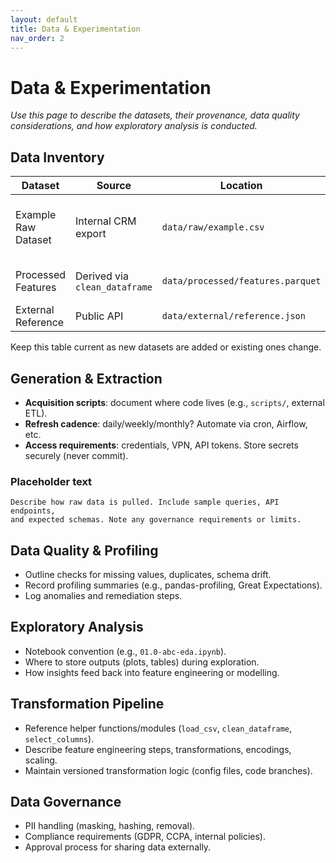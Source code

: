 ```yaml
---
layout: default
title: Data & Experimentation
nav_order: 2
---
```


# Data & Experimentation

_Use this page to describe the datasets, their provenance, data quality considerations, and how exploratory analysis is conducted._

## Data Inventory

| Dataset | Source | Location | Notes |
| --- | --- | --- | --- |
| Example Raw Dataset | Internal CRM export | `data/raw/example.csv` | Daily extract; contains PII (mask or anonymize) |
| Processed Features | Derived via `clean_dataframe` | `data/processed/features.parquet` | Updated after each ETL run |
| External Reference | Public API | `data/external/reference.json` | Refresh monthly |

Keep this table current as new datasets are added or existing ones change.

## Generation & Extraction

- **Acquisition scripts**: document where code lives (e.g., `scripts/`, external ETL).
- **Refresh cadence**: daily/weekly/monthly? Automate via cron, Airflow, etc.
- **Access requirements**: credentials, VPN, API tokens. Store secrets securely (never commit).

### Placeholder text

```
Describe how raw data is pulled. Include sample queries, API endpoints,
and expected schemas. Note any governance requirements or limits.
```

## Data Quality & Profiling

- Outline checks for missing values, duplicates, schema drift.
- Record profiling summaries (e.g., pandas-profiling, Great Expectations).
- Log anomalies and remediation steps.

## Exploratory Analysis

- Notebook convention (e.g., `01.0-abc-eda.ipynb`).
- Where to store outputs (plots, tables) during exploration.
- How insights feed back into feature engineering or modelling.

## Transformation Pipeline

- Reference helper functions/modules (`load_csv`, `clean_dataframe`, `select_columns`).
- Describe feature engineering steps, transformations, encodings, scaling.
- Maintain versioned transformation logic (config files, code branches).

## Data Governance

- PII handling (masking, hashing, removal).
- Compliance requirements (GDPR, CCPA, internal policies).
- Approval process for sharing data externally.
